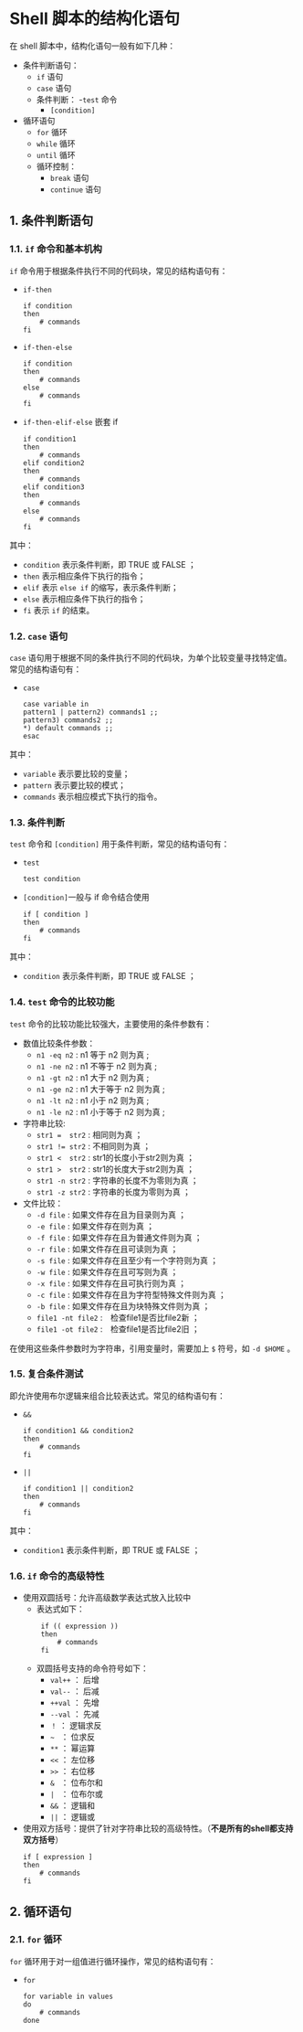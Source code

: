# Shell 脚本的结构化语句

在 shell 脚本中，结构化语句一般有如下几种：
- 条件判断语句：
    - `if` 语句
    - `case` 语句
    - 条件判断：
        -`test` 命令
        - `[condition]`
- 循环语句
    - `for` 循环
    - `while` 循环
    - `until` 循环
    - 循环控制：
        - `break` 语句
        - `continue` 语句

## 1. 条件判断语句
### 1.1. `if` 命令和基本机构
`if` 命令用于根据条件执行不同的代码块，常见的结构语句有：
- `if-then`
    ```shell
    if condition
    then
        # commands
    fi
    ```

- `if-then-else`
    ```shell
    if condition
    then
        # commands
    else
        # commands
    fi
    ```

- `if-then-elif-else` 嵌套 if
    ```shell
    if condition1
    then
        # commands
    elif condition2
    then
        # commands
    elif condition3
    then
        # commands
    else
        # commands
    fi
    ```

其中：
- `condition` 表示条件判断，即 TRUE 或 FALSE ；
- `then` 表示相应条件下执行的指令；
- `elif` 表示 `else if` 的缩写，表示条件判断；
- `else` 表示相应条件下执行的指令；
- `fi` 表示 `if` 的结束。

### 1.2. `case` 语句
`case` 语句用于根据不同的条件执行不同的代码块，为单个比较变量寻找特定值。常见的结构语句有：
- `case`
    ```shell
    case variable in
    pattern1 | pattern2) commands1 ;;
    pattern3) commands2 ;;
    *) default commands ;;
    esac
    ```

其中：
- `variable` 表示要比较的变量；
- `pattern` 表示要比较的模式；
- `commands` 表示相应模式下执行的指令。

### 1.3. 条件判断
`test` 命令和 `[condition]` 用于条件判断，常见的结构语句有：
- `test`
    ```shell
    test condition
    ```
- `[condition]`一般与 if 命令结合使用
    ```shell
    if [ condition ]
    then
        # commands
    fi
    ```

其中：
- `condition` 表示条件判断，即 TRUE 或 FALSE ；

### 1.4. `test` 命令的比较功能
`test` 命令的比较功能比较强大，主要使用的条件参数有：
- 数值比较条件参数：
    - `n1 -eq n2` :	n1 等于 n2 则为真 ;
    - `n1 -ne n2` :	n1 不等于 n2 则为真 ;
    - `n1 -gt n2` :	n1 大于 n2 则为真 ;
    - `n1 -ge n2` :	n1 大于等于 n2 则为真 ;
    - `n1 -lt n2` :	n1 小于 n2 则为真 ;
    - `n1 -le n2` :	n1 小于等于 n2 则为真 ;
- 字符串比较:
    - `str1 =  str2` : 相同则为真   ；
    - `str1 != str2` : 不相同则为真 ；
    - `str1 <  str2` : str1的长度小于str2则为真 ；
    - `str1 >  str2` : str1的长度大于str2则为真 ；
    - `str1 -n str2` : 字符串的长度不为零则为真 ；
    - `str1 -z str2` : 字符串的长度为零则为真   ；
- 文件比较：
    - `-d file` : 如果文件存在且为目录则为真    ；
    - `-e file` : 如果文件存在则为真    ；
    - `-f file` : 如果文件存在且为普通文件则为真    ；
    - `-r file` : 如果文件存在且可读则为真  ；
    - `-s file` : 如果文件存在且至少有一个字符则为真    ；
    - `-w file` : 如果文件存在且可写则为真  ；
    - `-x file` : 如果文件存在且可执行则为真    ；
    - `-c file` : 如果文件存在且为字符型特殊文件则为真  ；
    - `-b file` : 如果文件存在且为块特殊文件则为真  ；
    - `file1 -nt file2` :　检查file1是否比file2新   ；
    - `file1 -ot file2` :　检查file1是否比file2旧   ；

在使用这些条件参数时为字符串，引用变量时，需要加上 `$` 符号，如 `-d $HOME` 。

### 1.5. 复合条件测试
即允许使用布尔逻辑来组合比较表达式。常见的结构语句有：
- `&&`
    ```shell
    if condition1 && condition2
    then
        # commands
    fi
    ```
- `||`
    ```shell
    if condition1 || condition2
    then
        # commands
    fi
    ```

其中：
- `condition1` 表示条件判断，即 TRUE 或 FALSE ；

### 1.6. `if` 命令的高级特性
- 使用双圆括号：允许高级数学表达式放入比较中
    - 表达式如下：
       ```shell
        if (( expression ))
        then
            # commands
        fi
        ```
    - 双圆括号支持的命令符号如下：
        - `val++` ：  后增
        - `val--` ：  后减
        - `++val` ：  先增
        - `--val` ：  先减
        - `！` ：  逻辑求反
        - `~ ` ：  位求反
        - `**` ：  幂运算
        - `<<` ：  左位移
        - `>>` ：  右位移
        - `& ` ：  位布尔和
        - `| ` ：  位布尔或
        - `&&` ：  逻辑和
        - `||` ：  逻辑或
- 使用双方括号：提供了针对字符串比较的高级特性。（**不是所有的shell都支持双方括号**）
    ```shell
    if [ expression ]
    then
        # commands
    fi

## 2. 循环语句
### 2.1. `for` 循环
`for` 循环用于对一组值进行循环操作，常见的结构语句有：
- `for`
    ```shell
    for variable in values
    do
        # commands
    done
